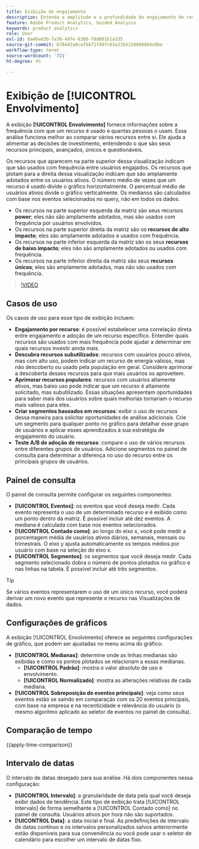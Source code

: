 ```yaml
---
title: Exibição de engajamento
description: Entenda a amplitude e a profundidade do engajamento de recursos.
feature: Adobe Product Analytics, Guided Analysis
keywords: product analytics
role: User
exl-id: 8a48ad3b-fa30-497e-8306-f8d881b1a335
source-git-commit: 670443a8caf6b71f49fc63a23b5328609864a9be
workflow-type: tm+mt
source-wordcount: '721'
ht-degree: 4%

---
```


# Exibição de [!UICONTROL Envolvimento]

A exibição **[!UICONTROL Envolvimento]** fornece informações sobre a frequência com que um recurso é usado e quantas pessoas o usam. Essa análise funciona melhor ao comparar vários recursos entre si. Ele ajuda a alimentar as decisões de investimento, entendendo o que são seus recursos principais, avançados, únicos e questionáveis.

Os recursos que aparecem na parte superior dessa visualização indicam que são usados com frequência entre usuários engajados. Os recursos que plotam para a direita dessa visualização indicam que são amplamente adotados entre os usuários ativos. O número médio de vezes que um recurso é usado divide o gráfico horizontalmente. O percentual médio de usuários ativos divide o gráfico verticalmente. Os medianos são calculados com base nos eventos selecionados no query, não em todos os dados.

* Os recursos na parte superior esquerda da matriz são seus recursos **power**; eles não são amplamente adotados, mas são usados com frequência por usuários envolvidos.
* Os recursos na parte superior direita da matriz são os **recursos de alto impacto**; eles são amplamente adotados e usados com frequência.
* Os recursos na parte inferior esquerda da matriz são os seus **recursos de baixo impacto**; eles não são amplamente adotados ou usados com frequência.
* Os recursos na parte inferior direita da matriz são seus **recursos únicos**; eles são amplamente adotados, mas não são usados com frequência.

>[!VIDEO](https://video.tv.adobe.com/v/3429489/&learn=on)

## Casos de uso

Os casos de uso para esse tipo de exibição incluem:

* **Engajamento por recurso**: é possível estabelecer uma correlação direta entre engajamento e adoção de um recurso específico. Entender quais recursos são usados com mais frequência pode ajudar a determinar em quais recursos investir ainda mais.
* **Descubra recursos subutilizados**: recursos com usuários pouco ativos, mas com alto uso, podem indicar um recurso de energia valioso, mas não descoberto ou usado pela população em geral. Considere aprimorar a descoberta desses recursos para que mais usuários os aproveitem.
* **Aprimorar recursos populares**: recursos com usuários altamente ativos, mas baixo uso pode indicar que um recurso é altamente solicitado, mas subutilizado. Essas situações apresentam oportunidades para saber mais dos usuários sobre quais melhorias tornariam o recurso mais valioso para eles.
* **Criar segmentos baseados em recursos**: exibir o uso de recursos dessa maneira para solicitar oportunidades de análise adicionais. Crie um segmento para qualquer ponto no gráfico para detalhar esse grupo de usuários e aplicar esses aprendizados à sua estratégia de engajamento do usuário.
* **Teste A/B de adoção de recursos**: compare o uso de vários recursos entre diferentes grupos de usuários. Adicione segmentos no painel de consulta para determinar a diferença no uso do recurso entre os principais grupos de usuários.

## Painel de consulta

O painel de consulta permite configurar os seguintes componentes:

* **[!UICONTROL Eventos]**: os eventos que você deseja medir. Cada evento representa o uso de um determinado recurso e é exibido como um ponto dentro da matriz. É possível incluir até dez eventos. A mediana é calculada com base nos eventos selecionados.
* **[!UICONTROL Contado como]**: ao longo do eixo x, você pode medir a porcentagem média de usuários ativos diários, semanais, mensais ou trimestrais. O eixo y ajusta automaticamente os tempos médios por usuário com base na seleção do eixo x.
* **[!UICONTROL Segmentos]**: os segmentos que você deseja medir. Cada segmento selecionado dobra o número de pontos plotados no gráfico e nas linhas na tabela. É possível incluir até três segmentos.

>[!TIP]
>
>Se vários eventos representarem o uso de um único recurso, você poderá derivar um novo evento que represente o recurso nas Visualizações de dados.

## Configurações de gráficos

A exibição [!UICONTROL Envolvimento] oferece as seguintes configurações de gráfico, que podem ser ajustadas no menu acima do gráfico:

* **[!UICONTROL Medianas]**: determine onde as linhas medianas são exibidas e como os pontos plotados se relacionam a essas medianas.
   * **[!UICONTROL Padrão]**: mostra o valor absoluto de uso e envolvimento.
   * **[!UICONTROL Normalizado]**: mostra as alterações relativas de cada mediana.
* **[!UICONTROL Sobreposição de eventos principais]**: veja como seus eventos estão se saindo em comparação com os 20 eventos principais, com base na empresa e na recenticidade e relevância do usuário (o mesmo algoritmo aplicado ao seletor de eventos no painel de consulta).

## Comparação de tempo

{{apply-time-comparison}}

## Intervalo de datas

O intervalo de datas desejado para sua análise. Há dois componentes nessa configuração:

* **[!UICONTROL Intervalo]**: a granularidade de data pela qual você deseja exibir dados de tendência. Este tipo de exibição trata [!UICONTROL Intervalo] de forma semelhante a [!UICONTROL Contado como] no painel de consulta. Usuários ativos por hora não são suportados.
* **[!UICONTROL Data]**: a data inicial e final. As predefinições de intervalo de datas contínuo e os intervalos personalizados salvos anteriormente estão disponíveis para sua conveniência ou você pode usar o seletor de calendário para escolher um intervalo de datas fixo.
